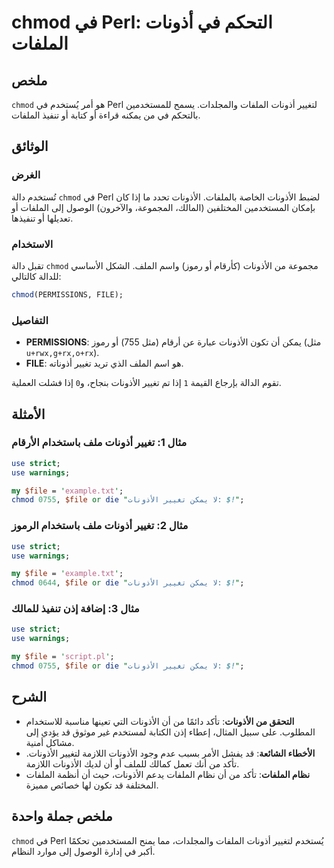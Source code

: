 <!--
Meta Description: # chmod في Perl: التحكم في أذونات الملفات ## ملخص `chmod` هو أمر يُستخدم في Perl لتغيير أذونات الملفات والمجلدات. يسمح للمستخدمين بالتحكم في من يمكنه ...
Meta Keywords: الأذونات, chmod, perl, الملفات, file
-->

# chmod في Perl: التحكم في أذونات الملفات

## ملخص
`chmod` هو أمر يُستخدم في Perl لتغيير أذونات الملفات والمجلدات. يسمح للمستخدمين بالتحكم في من يمكنه قراءة أو كتابة أو تنفيذ الملفات.

## الوثائق
### الغرض
تُستخدم دالة `chmod` في Perl لضبط الأذونات الخاصة بالملفات. الأذونات تحدد ما إذا كان بإمكان المستخدمين المختلفين (المالك، المجموعة، والآخرون) الوصول إلى الملفات أو تعديلها أو تنفيذها.

### الاستخدام
تقبل دالة `chmod` مجموعة من الأذونات (كأرقام أو رموز) واسم الملف. الشكل الأساسي للدالة كالتالي:

```perl
chmod(PERMISSIONS, FILE);
```

### التفاصيل
- **PERMISSIONS**: يمكن أن تكون الأذونات عبارة عن أرقام (مثل 755) أو رموز (مثل `u+rwx,g+rx,o+rx`).
- **FILE**: هو اسم الملف الذي تريد تغيير أذوناته.

تقوم الدالة بإرجاع القيمة `1` إذا تم تغيير الأذونات بنجاح، و`0` إذا فشلت العملية.

## الأمثلة
### مثال 1: تغيير أذونات ملف باستخدام الأرقام
```perl
use strict;
use warnings;

my $file = 'example.txt';
chmod 0755, $file or die "لا يمكن تغيير الأذونات: $!";
```

### مثال 2: تغيير أذونات ملف باستخدام الرموز
```perl
use strict;
use warnings;

my $file = 'example.txt';
chmod 0644, $file or die "لا يمكن تغيير الأذونات: $!";
```

### مثال 3: إضافة إذن تنفيذ للمالك
```perl
use strict;
use warnings;

my $file = 'script.pl';
chmod 0755, $file or die "لا يمكن تغيير الأذونات: $!";
```

## الشرح
- **التحقق من الأذونات**: تأكد دائمًا من أن الأذونات التي تعينها مناسبة للاستخدام المطلوب. على سبيل المثال، إعطاء إذن الكتابة لمستخدم غير موثوق قد يؤدي إلى مشاكل أمنية.
- **الأخطاء الشائعة**: قد يفشل الأمر بسبب عدم وجود الأذونات اللازمة لتغيير الأذونات. تأكد من أنك تعمل كمالك للملف أو أن لديك الأذونات اللازمة.
- **نظام الملفات**: تأكد من أن نظام الملفات يدعم الأذونات، حيث أن أنظمة الملفات المختلفة قد تكون لها خصائص مميزة.

## ملخص جملة واحدة
`chmod` في Perl يُستخدم لتغيير أذونات الملفات والمجلدات، مما يمنح المستخدمين تحكمًا أكبر في إدارة الوصول إلى موارد النظام.